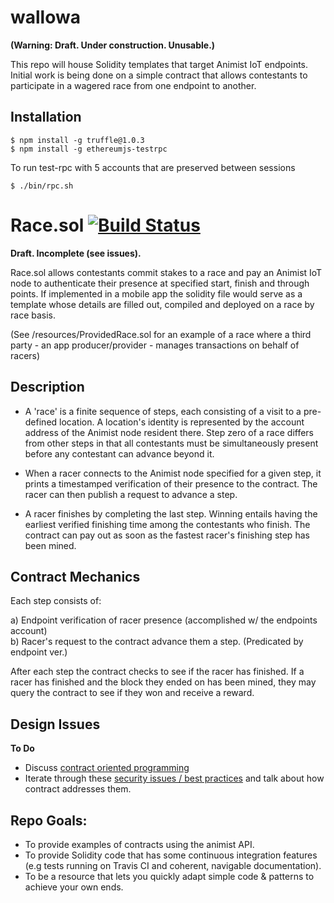 # wallowa
**(Warning: Draft. Under construction. Unusable.)**

This repo will house Solidity templates that target Animist IoT endpoints. Initial work is being done on a simple contract that allows contestants to participate in a wagered race from one endpoint to another.

## Installation

```
$ npm install -g truffle@1.0.3
$ npm install -g ethereumjs-testrpc
```

To run test-rpc with 5 accounts that are preserved between sessions

```
$ ./bin/rpc.sh
```

# Race.sol    [![Build Status](https://travis-ci.org/animist-io/wallowa.svg?branch=master)](https://travis-ci.org/animist-io/wallowa)

**Draft. Incomplete (see issues).**

Race.sol allows contestants commit stakes to a race and pay an Animist IoT node to authenticate their presence at specified start, finish and through points. If implemented in a mobile app the solidity file would serve as a template whose details are filled out, compiled and deployed on a race by race basis. 

(See /resources/ProvidedRace.sol for an example of a race where a third party - an app producer/provider - manages transactions on behalf of racers)

## Description 

+ A 'race' is a finite sequence of steps, each consisting of a visit to a pre-defined location. A location's identity is represented by the account address of the Animist node resident there. Step zero of a race differs from other steps in that all contestants must be simultaneously present before any contestant can advance beyond it. 

+ When a racer connects to the Animist node specified for a given step, it prints a timestamped verification of their presence to the contract. The racer can then publish a request to advance a step.  

+ A racer finishes by completing the last step. Winning entails having the earliest verified finishing time among the contestants who finish. The contract can pay out as soon as the fastest racer's finishing step has been mined. 


## Contract Mechanics

Each step consists of: 

a) Endpoint verification of racer presence (accomplished w/ the endpoints account)  
b) Racer's request to the contract advance them a step. (Predicated by endpoint ver.)

After each step the contract checks to see if the racer has finished. If a racer has finished and the block they ended on has been mined, they may query the contract to see if they won and receive a reward.

## Design Issues

**To Do**

+ Discuss [contract oriented programming](https://medium.com/@gavofyork/condition-orientated-programming-969f6ba0161a#.vh880g6mw)
+ Iterate through these [security issues / best practices](https://github.com/ConsenSys/smart-contract-best-practices) and talk about how contract addresses them.

## Repo Goals: 

+ To provide examples of contracts using the animist API.
+ To provide Solidity code that has some continuous integration features (e.g tests running on Travis CI and coherent, navigable documentation). 
+ To be a resource that lets you quickly adapt simple code & patterns to achieve your own ends.  
